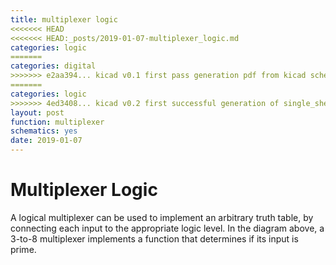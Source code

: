 ```yaml
---
title: multiplexer logic
<<<<<<< HEAD
<<<<<<< HEAD:_posts/2019-01-07-multiplexer_logic.md
categories: logic
=======
categories: digital
>>>>>>> e2aa394... kicad v0.1 first pass generation pdf from kicad schematics still fail one sheet generation:rsc/txt/multiplexer_logic.md
=======
categories: logic
>>>>>>> 4ed3408... kicad v0.2 first successful generation of single_sheet overview
layout: post
function: multiplexer
schematics: yes
date: 2019-01-07
---
```


# Multiplexer Logic

A logical multiplexer can be used to implement an arbitrary truth table, by connecting each input to the appropriate logic level.
In the diagram above, a 3-to-8 multiplexer implements a function that determines if its input is prime.
